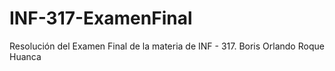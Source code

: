 # INF-317-ExamenFinal
Resolución del Examen Final de la materia de INF - 317. Boris Orlando Roque Huanca
